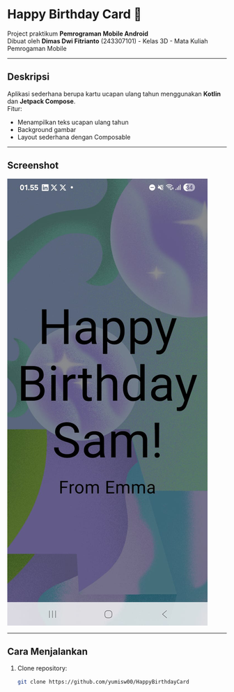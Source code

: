 # Happy Birthday Card 🎂

Project praktikum **Pemrograman Mobile Android**  
Dibuat oleh **Dimas Dwi Fitrianto** (243307101) - Kelas 3D - Mata Kuliah Pemrogaman Mobile

---

## Deskripsi
Aplikasi sederhana berupa kartu ucapan ulang tahun menggunakan **Kotlin** dan **Jetpack Compose**.  
Fitur:
- Menampilkan teks ucapan ulang tahun
- Background gambar
- Layout sederhana dengan Composable

---

## Screenshot

![Tampilan Aplikasi](images/tampilan.jpeg)

---

## Cara Menjalankan
1. Clone repository:
   ```bash
   git clone https://github.com/yumisw00/HappyBirthdayCard